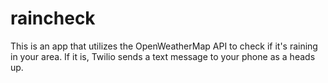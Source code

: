 # raincheck

This is an app that utilizes the OpenWeatherMap API to check if it's raining in your area. If it is, Twilio sends a text message to your phone as a heads up.
